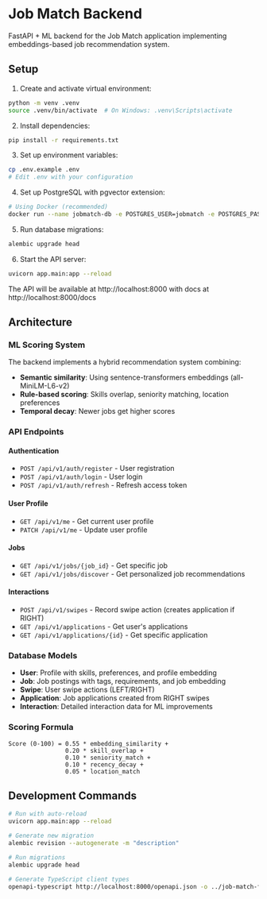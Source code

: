 # Job Match Backend

FastAPI + ML backend for the Job Match application implementing embeddings-based job recommendation system.

## Setup

1. Create and activate virtual environment:
```bash
python -m venv .venv
source .venv/bin/activate  # On Windows: .venv\Scripts\activate
```

2. Install dependencies:
```bash
pip install -r requirements.txt
```

3. Set up environment variables:
```bash
cp .env.example .env
# Edit .env with your configuration
```

4. Set up PostgreSQL with pgvector extension:
```bash
# Using Docker (recommended)
docker run --name jobmatch-db -e POSTGRES_USER=jobmatch -e POSTGRES_PASSWORD=jobmatch -e POSTGRES_DB=jobmatch -p 5432:5432 -d pgvector/pgvector:pg16
```

5. Run database migrations:
```bash
alembic upgrade head
```

6. Start the API server:
```bash
uvicorn app.main:app --reload
```

The API will be available at http://localhost:8000 with docs at http://localhost:8000/docs

## Architecture

### ML Scoring System

The backend implements a hybrid recommendation system combining:
- **Semantic similarity**: Using sentence-transformers embeddings (all-MiniLM-L6-v2)
- **Rule-based scoring**: Skills overlap, seniority matching, location preferences
- **Temporal decay**: Newer jobs get higher scores

### API Endpoints

#### Authentication
- `POST /api/v1/auth/register` - User registration
- `POST /api/v1/auth/login` - User login
- `POST /api/v1/auth/refresh` - Refresh access token

#### User Profile
- `GET /api/v1/me` - Get current user profile
- `PATCH /api/v1/me` - Update user profile

#### Jobs
- `GET /api/v1/jobs/{job_id}` - Get specific job
- `GET /api/v1/jobs/discover` - Get personalized job recommendations

#### Interactions
- `POST /api/v1/swipes` - Record swipe action (creates application if RIGHT)
- `GET /api/v1/applications` - Get user's applications
- `GET /api/v1/applications/{id}` - Get specific application

### Database Models

- **User**: Profile with skills, preferences, and profile embedding
- **Job**: Job postings with tags, requirements, and job embedding  
- **Swipe**: User swipe actions (LEFT/RIGHT)
- **Application**: Job applications created from RIGHT swipes
- **Interaction**: Detailed interaction data for ML improvements

### Scoring Formula

```
Score (0-100) = 0.55 * embedding_similarity + 
                0.20 * skill_overlap + 
                0.10 * seniority_match + 
                0.10 * recency_decay + 
                0.05 * location_match
```

## Development Commands

```bash
# Run with auto-reload
uvicorn app.main:app --reload

# Generate new migration
alembic revision --autogenerate -m "description"

# Run migrations
alembic upgrade head

# Generate TypeScript client types
openapi-typescript http://localhost:8000/openapi.json -o ../job-match-frontend/src/types/api.d.ts
```
